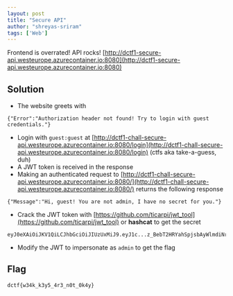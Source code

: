 ```yaml
---
layout: post
title: "Secure API"
author: "shreyas-sriram"
tags: ['Web']
---
```


Frontend is overrated! API rocks! [http://dctf1-secure-api.westeurope.azurecontainer.io:8080](http://dctf1-secure-api.westeurope.azurecontainer.io:8080)

## Solution
- The website greets with

```
{"Error":"Authorization header not found! Try to login with guest credentials."}
```

- Login with `guest:guest` at [http://dctf1-chall-secure-api.westeurope.azurecontainer.io:8080/login](http://dctf1-chall-secure-api.westeurope.azurecontainer.io:8080/login) (ctfs aka take-a-guess, duh)
- A JWT token is received in the response
- Making an authenticated request to [http://dctf1-chall-secure-api.westeurope.azurecontainer.io:8080/](http://dctf1-chall-secure-api.westeurope.azurecontainer.io:8080/) returns the following response

```
{"Message":"Hi, guest! You are not admin, I have no secret for you."}
```

- Crack the JWT token with [https://github.com/ticarpi/jwt_tool](https://github.com/ticarpi/jwt_tool) or **hashcat** to get the secret

```
eyJ0eXAiOiJKV1QiLCJhbGciOiJIUzUxMiJ9.eyJ1c...z_BebT2HRYahSpjsbAyWlmdiNrxc6wAsg12ecsreUqQ:147852369
```

- Modify the JWT to impersonate as `admin` to get the flag

## Flag
```
dctf{w34k_k3y5_4r3_n0t_0k4y}
```
